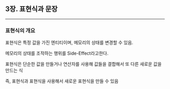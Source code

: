 ## 3장. 표현식과 문장 
--------------------

### 표현식의 개요 

표현식은 특정 값을 가진 엔티티이며, 메모리의 상태를 변경할 수 있음. 

메모리의 상태를 조작하는 행위를 Side-Effect라고한다.

표현식은 단순한 값을 만들거나 연산자를 사용해 값들을 결합해서 또 다른 새로운 값을 만드는 식

즉, 표현식과 표현식을 사용해서 새로운 표현식을 만들 수 있음 

